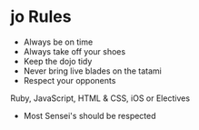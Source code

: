 
jo Rules
==========
* Always be on time
* Always take off your shoes
* Keep the dojo tidy
* Never bring live blades on the tatami
* Respect your opponents

Ruby, JavaScript, HTML & CSS, iOS or Electives


* Most Sensei's should be respected

